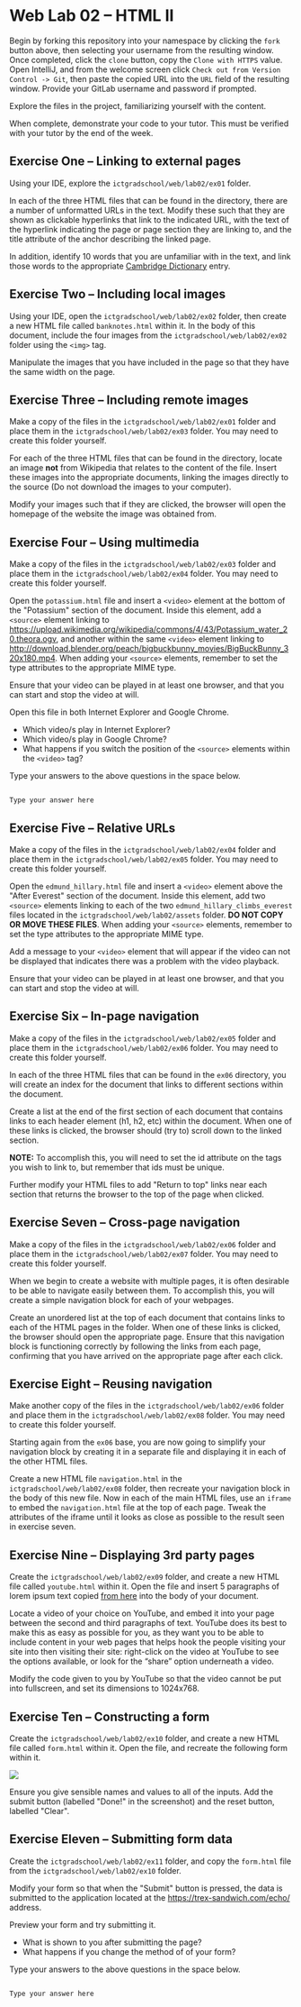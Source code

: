 Web Lab 02 &ndash; HTML II
==========

Begin by forking this repository into your namespace by clicking the ```fork``` button above, then selecting your username from the resulting window. Once completed, click the ```clone``` button, copy the ```Clone with HTTPS``` value. Open IntelliJ, and from the welcome screen click ```Check out from Version Control -> Git```, then paste the copied URL into the ```URL``` field of the resulting window. Provide your GitLab username and password if prompted.

Explore the files in the project, familiarizing yourself with the content.

When complete, demonstrate your code to your tutor. This must be verified with your tutor by the end of the week.

Exercise One &ndash; Linking to external pages
----------

Using your IDE, explore the ```ictgradschool/web/lab02/ex01``` folder.

In each of the three HTML files that can be found in the directory, there are a number of unformatted URLs in the text. Modify these such that they are shown as clickable hyperlinks that link to the indicated URL, with the text of the hyperlink indicating the page or page section they are linking to, and the title attribute of the anchor describing the linked page.

In addition, identify 10 words that you are unfamiliar with in the text, and link those words to the appropriate [Cambridge Dictionary](https://dictionary.cambridge.org/) entry.

Exercise Two &ndash; Including local images
----------

Using your IDE, open the ```ictgradschool/web/lab02/ex02``` folder, then create a new HTML file called ```banknotes.html``` within it. In the body of this document, include the four images from the ```ictgradschool/web/lab02/ex02``` folder using the ```<img>``` tag.

Manipulate the images that you have included in the page so that they have the same width on the page.

Exercise Three &ndash; Including remote images
----------

Make a copy of the files in the ```ictgradschool/web/lab02/ex01``` folder and place them in the ```ictgradschool/web/lab02/ex03``` folder. You may need to create this folder yourself.

For each of the three HTML files that can be found in the directory, locate an image __not__ from Wikipedia that relates to the content of the file. Insert these images into the appropriate documents, linking the images directly to the source (Do not download the images to your computer).

Modify your images such that if they are clicked, the browser will open the homepage of the website the image was obtained from.

Exercise Four &ndash; Using multimedia
----------

Make a copy of the files in the ```ictgradschool/web/lab02/ex03``` folder and place them in the ```ictgradschool/web/lab02/ex04``` folder. You may need to create this folder yourself. 
 
Open the ```potassium.html``` file and insert a ```<video>``` element at the bottom of the "Potassium" section of the document. Inside this element, add a ```<source>``` element linking to <https://upload.wikimedia.org/wikipedia/commons/4/43/Potassium_water_20.theora.ogv>, and another within the same ```<video>``` element linking to <http://download.blender.org/peach/bigbuckbunny_movies/BigBuckBunny_320x180.mp4>. When adding your ```<source>``` elements, remember to set the type attributes to the appropriate MIME type.

Ensure that your video can be played in at least one browser, and that you can start and stop the video at will.

Open this file in both Internet Explorer and Google Chrome.
- Which video/s play in Internet Explorer?
- Which video/s play in Google Chrome?
- What happens if you switch the position of the ```<source>``` elements within the ```<video>``` tag?

Type your answers to the above questions in the space below.

```

Type your answer here

```

Exercise Five &ndash; Relative URLs
----------

Make a copy of the files in the ```ictgradschool/web/lab02/ex04``` folder and place them in the ```ictgradschool/web/lab02/ex05``` folder. You may need to create this folder yourself. 

Open the ```edmund_hillary.html``` file and insert a ```<video>``` element above the "After Everest" section of the document. Inside this element, add two ```<source>``` elements linking to each of the two ```edmund_hillary_climbs_everest``` files located in the ```ictgradschool/web/lab02/assets``` folder. **DO NOT COPY OR MOVE THESE FILES**. When adding your ```<source>``` elements, remember to set the type attributes to the appropriate MIME type.

Add a message to your ```<video>``` element that will appear if the video can not be displayed that indicates there was a problem with the video playback.

Ensure that your video can be played in at least one browser, and that you can start and stop the video at will.

Exercise Six &ndash; In-page navigation
----------

Make a copy of the files in the ```ictgradschool/web/lab02/ex05``` folder and place them in the ```ictgradschool/web/lab02/ex06``` folder. You may need to create this folder yourself. 

In each of the three HTML files that can be found in the ```ex06``` directory, you will create an index for the document that links to different sections within the document.

Create a list at the end of the first section of each document that contains links to each header element (h1, h2, etc) within the document. When one of these links is clicked, the browser should (try to) scroll down to the linked section. 

**NOTE:** To accomplish this, you will need to set the id attribute on the tags you wish to link to, but remember that ids must be unique.

Further modify your HTML files to add "Return to top" links near each section that returns the browser to the top of the page when clicked.
 

Exercise Seven &ndash; Cross-page navigation
----------

Make a copy of the files in the ```ictgradschool/web/lab02/ex06``` folder and place them in the ```ictgradschool/web/lab02/ex07``` folder. You may need to create this folder yourself. 

When we begin to create a website with multiple pages, it is often desirable to be able to navigate easily between them. To accomplish this, you will create a simple navigation block for each of your webpages. 

Create an unordered list at the top of each document that contains links to each of the HTML pages in the folder. When one of these links is clicked, the browser should open the appropriate page. Ensure that this navigation block is functioning correctly by following the links from each page, confirming that you have arrived on the appropriate page after each click.
 

Exercise Eight &ndash; Reusing navigation
----------

Make another copy of the files in the ```ictgradschool/web/lab02/ex06``` folder and place them in the ```ictgradschool/web/lab02/ex08``` folder. You may need to create this folder yourself. 

Starting again from the ```ex06``` base, you are now going to simplify your navigation block by creating it in a separate file and displaying it in each of the other HTML files. 

Create a new HTML file ```navigation.html``` in the ```ictgradschool/web/lab02/ex08``` folder, then recreate your navigation block in the body of this new file. Now in each of the main HTML files, use an ```iframe``` to embed the ```navigation.html``` file at the top of each page. Tweak the attributes of the iframe until it looks as close as possible to the result seen in exercise seven.
 

Exercise Nine &ndash; Displaying 3rd party pages
----------

Create the ```ictgradschool/web/lab02/ex09``` folder, and create a new HTML file called ```youtube.html``` within it. Open the file and insert 5 paragraphs of lorem ipsum text copied [from here](http://lipsum.com/feed/html) into the body of your document.
 
Locate a video of your choice on YouTube, and embed it into your page between the second and third paragraphs of text. YouTube does its best to make this as easy as possible for you, as they want you to be able to include content in your web pages that helps hook the people visiting your site into then visiting their site: right-click on the video at YouTube to see the options available, or look for the “share” option underneath a video. 

Modify the code given to you by YouTube so that the video cannot be put into fullscreen, and set its dimensions to 1024x768.

Exercise Ten &ndash; Constructing a form
----------

Create the ```ictgradschool/web/lab02/ex10``` folder, and create a new HTML file called ```form.html``` within it. Open the file, and recreate the following form within it.

![](./spec/ex10-screenshot.png)

Ensure you give sensible names and values to all of the inputs. Add the submit button (labelled "Done!" in the screenshot) and the reset button, labelled "Clear".

Exercise Eleven &ndash; Submitting form data
----------

Create the ```ictgradschool/web/lab02/ex11``` folder, and copy the ```form.html``` file from the ```ictgradschool/web/lab02/ex10``` folder.
 
Modify your form so that when the "Submit" button is pressed, the data is submitted to the application located at the <https://trex-sandwich.com/echo/> address.

Preview your form and try submitting it.
- What is shown to you after submitting the page?
- What happens if you change the method of of your form?

Type your answers to the above questions in the space below.

```

Type your answer here

```
